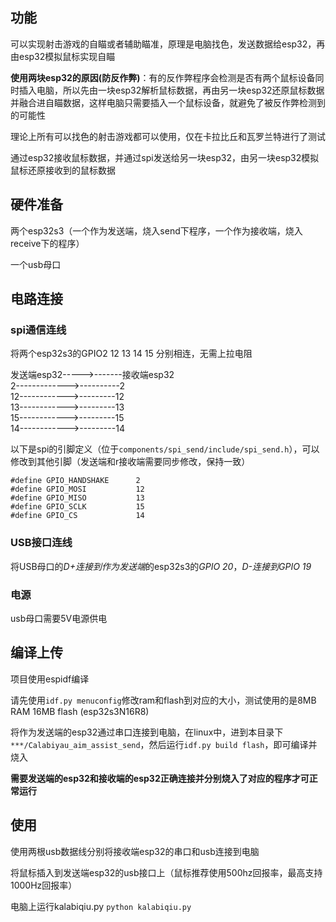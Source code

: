 ## 功能

可以实现射击游戏的自瞄或者辅助瞄准，原理是电脑找色，发送数据给esp32，再由esp32模拟鼠标实现自瞄

**使用两块esp32的原因(防反作弊)**：有的反作弊程序会检测是否有两个鼠标设备同时插入电脑，所以先由一块esp32解析鼠标数据，再由另一块esp32还原鼠标数据并融合进自瞄数据，这样电脑只需要插入一个鼠标设备，就避免了被反作弊检测到的可能性

理论上所有可以找色的射击游戏都可以使用，仅在卡拉比丘和瓦罗兰特进行了测试

通过esp32接收鼠标数据，并通过spi发送给另一块esp32，由另一块esp32模拟鼠标还原接收到的鼠标数据

## 硬件准备

两个esp32s3（一个作为发送端，烧入send下程序，一个作为接收端，烧入receive下的程序）

一个usb母口

## 电路连接

### spi通信连线

将两个esp32s3的GPIO2 12 13 14 15 分别相连，无需上拉电阻

发送端esp32----->-------接收端esp32  
2------------->----------2  
12------------>---------12  
13------------>---------13  
15------------>---------15  
14------------>---------14

以下是spi的引脚定义（位于`components/spi_send/include/spi_send.h`），可以修改到其他引脚（发送端和r接收端需要同步修改，保持一致）

```
#define GPIO_HANDSHAKE      2
#define GPIO_MOSI           12
#define GPIO_MISO           13
#define GPIO_SCLK           15
#define GPIO_CS             14
```

### USB接口连线

将USB母口的*D+*连接到作为*发送端*的esp32s3的*GPIO 20*，*D-*连接到*GPIO 19*

### 电源

usb母口需要5V电源供电

## 编译上传

项目使用espidf编译

请先使用`idf.py menuconfig`修改ram和flash到对应的大小，测试使用的是8MB RAM  16MB flash (esp32s3N16R8)

将作为发送端的esp32通过串口连接到电脑，在linux中，进到本目录下`***/Calabiyau_aim_assist_send`，然后运行`idf.py build flash`，即可编译并烧入

**需要发送端的esp32和接收端的esp32正确连接并分别烧入了对应的程序才可正常运行**

## 使用

使用两根usb数据线分别将接收端esp32的串口和usb连接到电脑

将鼠标插入到发送端esp32的usb接口上（鼠标推荐使用500hz回报率，最高支持1000Hz回报率）

电脑上运行kalabiqiu.py `python kalabiqiu.py`

